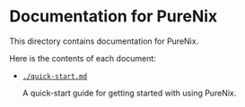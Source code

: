 
# Documentation for PureNix

This directory contains documentation for PureNix.

Here is the contents of each document:

- [`./quick-start.md`](./quick-start.md)

    A quick-start guide for getting started with using PureNix.
